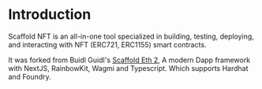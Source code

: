 # Introduction

Scaffold NFT is an all-in-one tool specialized in building, testing, deploying, and interacting with NFT (ERC721, ERC1155) smart contracts.

It was forked from Buidl Guidl's [Scaffold Eth 2](https://scaffoldeth.io/), A modern Dapp framework with NextJS, RainbowKit, Wagmi and Typescript. Which supports Hardhat and Foundry.
